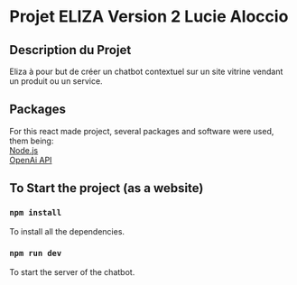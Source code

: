 # Projet ELIZA Version 2 Lucie Aloccio

## Description du Projet

Eliza à pour but de créer un chatbot contextuel sur un site vitrine vendant un produit ou un service.

## Packages
For this react made project, several packages and software were used, them being: <br/>
[Node.js](https://nodejs.org/en/)<br/>
[OpenAi API](https://platform.openai.com/docs/api-reference)<br/>

## To Start the project (as a website)

### `npm install`
To install all the dependencies.

### `npm run dev`
To start the server of the chatbot.
